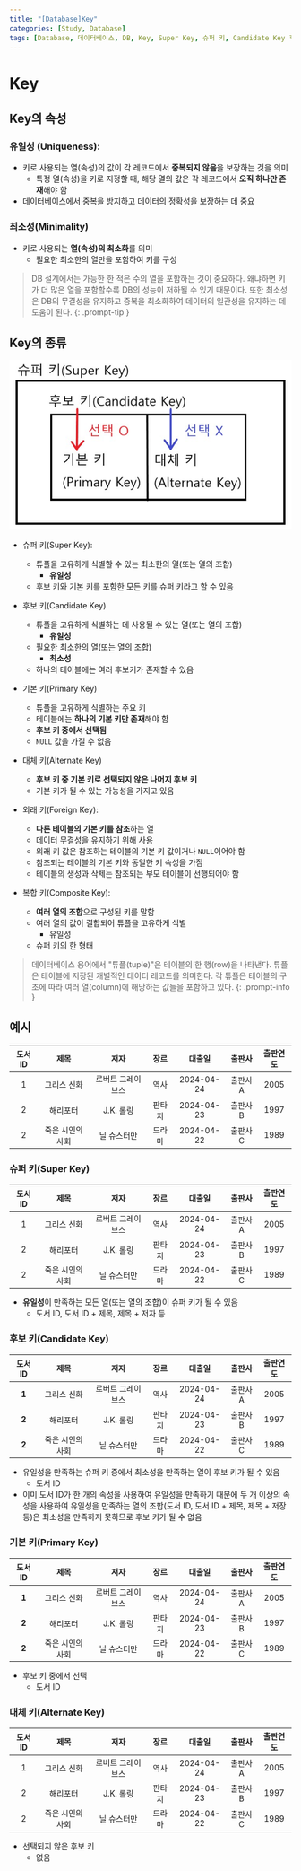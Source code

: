 ```yaml
---
title: "[Database]Key"
categories: [Study, Database]
tags: [Database, 데이터베이스, DB, Key, Super Key, 슈퍼 키, Candidate Key 후보 키, Primary Key, PK, 기본 키, Alternate Key, 대체 키, Foregin Key, 외래 키, Composite Key, 복합 키]
---
```


# Key

## Key의 속성

### 유일성 (Uniqueness):

- 키로 사용되는 열(속성)의 값이 각 레코드에서 **중복되지 않음**을 보장하는 것을 의미
	+ 특정 열(속성)을 키로 지정할 때, 해당 열의 값은 각 레코드에서 **오직 하나만 존재**해야 함
- 데이터베이스에서 중복을 방지하고 데이터의 정확성을 보장하는 데 중요

### 최소성(Minimality)

- 키로 사용되는 **열(속성)의 최소화**를 의미
	+ 필요한 최소한의 열만을 포함하여 키를 구성

> DB 설계에서는 가능한 한 적은 수의 열을 포함하는 것이 중요하다. 왜냐하면 키가 더 많은 열을 포함할수록 DB의 성능이 저하될 수 있기 때문이다. 또한 최소성은 DB의 무결성을 유지하고 중복을 최소화하여 데이터의 일관성을 유지하는 데 도움이 된다.
{: .prompt-tip }

## Key의 종류

![01-key-relationship-structure](/assets/img/posts/study/database/key/01-key-relationship-structure.jpg)

- 슈퍼 키(Super Key):
	+ 튜플을 고유하게 식별할 수 있는 최소한의 열(또는 열의 조합)
		* **유일성**
	+ 후보 키와 기본 키를 포함한 모든 키를 슈퍼 키라고 할 수 있음

- 후보 키(Candidate Key)
	+ 튜플을 고유하게 식별하는 데 사용될 수 있는 열(또는 열의 조합)
		* **유일성**
	+ 필요한 최소한의 열(또는 열의 조합)
		* **최소성**
	+ 하나의 테이블에는 여러 후보키가 존재할 수 있음

- 기본 키(Primary Key)
	+ 튜플을 고유하게 식별하는 주요 키
	+ 테이블에는 **하나의 기본 키만 존재**해야 함
	+ **후보 키 중에서 선택됨**
	+ `NULL` 값을 가질 수 없음

- 대체 키(Alternate Key)
	+ **후보 키 중 기본 키로 선택되지 않은 나머지 후보 키**
	+ 기본 키가 될 수 있는 가능성을 가지고 있음

- 외래 키(Foreign Key):
	+ **다른 테이블의 기본 키를 참조**하는 열
	+ 데이터 무결성을 유지하기 위해 사용
	+ 외래 키 값은 참조하는 테이블의 기본 키 값이거나 `NULL`이어야 함
	+ 참조되는 테이블의 기본 키와 동일한 키 속성을 가짐
	+ 테이블의 생성과 삭제는 참조되는 부모 테이블이 선행되어야 함

- 복합 키(Composite Key):
	+ **여러 열의 조합**으로 구성된 키를 말함
	+ 여러 열의 값이 결합되어 튜플을 고유하게 식별
		* 유일성
	+ 슈퍼 키의 한 형태

> 데이터베이스 용어에서 "튜플(tuple)"은 테이블의 한 행(row)을 나타낸다. 튜플은 테이블에 저장된 개별적인 데이터 레코드를 의미한다. 각 튜플은 테이블의 구조에 따라 여러 열(column)에 해당하는 값들을 포함하고 있다.
{: .prompt-info }

## 예시

| 도서 ID |	       제목         |            저자           |    장르     |      대출일     |   출판사   |  출판연도  |
|:---------:|:--------------------:|:------------------------:|:-----------:|:----------------:|:------------:|:-------------:|
|     1     |    그리스 신화     |  로버트 그레이브스  |    역사    |   2024-04-24  |  출판사A  |     2005     |
|     2     |      해리포터       |          J.K. 롤링        |   판타지  |   2024-04-23  |  출판사B  |     1997     |
|     2     | 죽은 시인의 사회 |        닐 슈스터만     |   드라마  |   2024-04-22  |  출판사C  |     1989     |

### 슈퍼 키(Super Key)

| 도서 ID |	       제목         |            저자           |    장르     |      대출일     |   출판사   |  출판연도  |
|:---------:|:--------------------:|:------------------------:|:-----------:|:----------------:|:------------:|:-------------:|
|     1     |    그리스 신화     |  로버트 그레이브스  |    역사    |   2024-04-24  |  출판사A  |     2005     |
|     2     |      해리포터       |          J.K. 롤링        |   판타지  |   2024-04-23  |  출판사B  |     1997     |
|     2     | 죽은 시인의 사회 |        닐 슈스터만     |   드라마  |   2024-04-22  |  출판사C  |     1989     |

- **유일성**이 만족하는 모든 열(또는 열의 조합)이 슈퍼 키가 될 수 있음
	+ 도서 ID, 도서 ID + 제목, 제목 + 저자 등

### 후보 키(Candidate Key)

|    도서 ID   |	    제목         |            저자           |    장르     |      대출일     |   출판사   |  출판연도  |
|:-------------:|:--------------------:|:------------------------:|:------------:|:----------------:|:------------:|:-------------:|
|     **1**     |    그리스 신화     |  로버트 그레이브스  |    역사    |   2024-04-24  |  출판사A  |     2005     |
|     **2**     |      해리포터       |          J.K. 롤링        |   판타지  |   2024-04-23  |  출판사B  |     1997     |
|     **2**     | 죽은 시인의 사회 |        닐 슈스터만     |   드라마  |   2024-04-22  |  출판사C  |     1989     |

- 유일성을 만족하는 슈퍼 키 중에서 최소성을 만족하는 열이 후보 키가 될 수 있음
	+ 도서 ID
- 이미 도서 ID가 한 개의 속성을 사용하여 유일성을 만족하기 때문에 두 개 이상의 속성을 사용하여 유일성을 만족하는 열의 조합(도서 ID, 도서 ID + 제목, 제목 + 저장 등)은 최소성을 만족하지 못하므로 후보 키가 될 수 없음

### 기본 키(Primary Key)

|    도서 ID   |	    제목         |            저자           |    장르     |      대출일     |   출판사   |  출판연도  |
|:-------------:|:--------------------:|:------------------------:|:------------:|:----------------:|:------------:|:-------------:|
|     **1**     |    그리스 신화     |  로버트 그레이브스  |    역사    |   2024-04-24  |  출판사A  |     2005     |
|     **2**     |      해리포터       |          J.K. 롤링        |   판타지  |   2024-04-23  |  출판사B  |     1997     |
|     **2**     | 죽은 시인의 사회 |        닐 슈스터만     |   드라마  |   2024-04-22  |  출판사C  |     1989     |

- 후보 키 중에서 선택
	+ 도서 ID

### 대체 키(Alternate Key)

| 도서 ID |	       제목         |            저자           |    장르     |      대출일     |   출판사   |  출판연도  |
|:---------:|:--------------------:|:------------------------:|:-----------:|:-----------------:|:-----------:|:-------------:|
|     1     |    그리스 신화     |  로버트 그레이브스  |    역사    |   2024-04-24  |  출판사A  |     2005     |
|     2     |      해리포터       |          J.K. 롤링        |   판타지  |   2024-04-23  |  출판사B  |     1997     |
|     2     | 죽은 시인의 사회 |        닐 슈스터만     |   드라마  |   2024-04-22  |  출판사C  |     1989     |

- 선택되지 않은 후보 키
	+ 없음